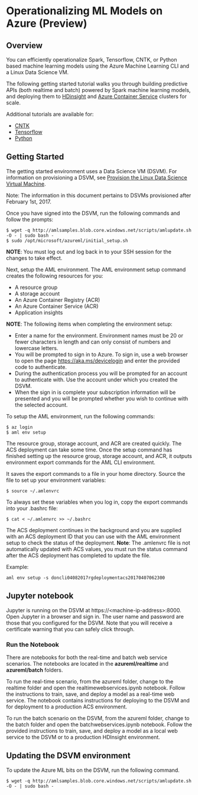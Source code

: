 # Operationalizing ML Models on Azure (Preview)

## Overview

You can efficiently operationalize Spark, Tensorflow, CNTK, or Python based machine learning models using the Azure Machine Learning CLI and a Linux Data Science VM.

The following getting started tutorial walks you through building predictive APIs (both realtime and batch) powered by Spark machine learning models, and deploying them to [HDinsight](https://azure.microsoft.com/en-us/services/hdinsight/) and [Azure Container Service](https://azure.microsoft.com/en-us/services/container-service/) clusters for scale.

Additional tutorials are available for:

* [CNTK](samples/cntk/tutorials/realtime)
* [Tensorflow](samples/tensorflow/tutorials/realtime)
* [Python](samples/python/tutorials/realtime) 

## Getting Started

The getting started environment uses a Data Science VM (DSVM). For information on provisioning a DSVM, see [Provision the Linux Data Science Virtual Machine](https://docs.microsoft.com/en-us/azure/machine-learning/machine-learning-data-science-linux-dsvm-intro).

Note: The information in this document pertains to DSVMs provisioned after February 1st, 2017.

Once you have signed into the DSVM, run the following commands and follow the prompts:

	$ wget -q http://amlsamples.blob.core.windows.net/scripts/amlupdate.sh -O - | sudo bash -
	$ sudo /opt/microsoft/azureml/initial_setup.sh

**NOTE**: You must log out and log back in to your SSH session for the changes to take effect.

Next, setup the AML environment. The AML environment setup command creates the following resources for you:

* A resource group
* A storage account
* An Azure Container Registry (ACR)
* An Azure Container Service (ACR)
* Application insights

**NOTE**: The following items when completing the environment setup:

* Enter a name for the environment. Environment names must be 20 or fewer characters in length and can only consist of numbers and lowercase letters.
* You will be prompted to sign in to Azure. To sign in, use a web browser to open the page https://aka.ms/devicelogin and enter the provided code to authenticate.
* During the authentication process you will be prompted for an account to authenticate with. Use the account under which you created the DSVM.
* When the sign in is complete your subscription information will be presented and you will be prompted whether you wish to continue with the selected account.

To setup the AML environment, run the following commands:

	$ az login
	$ aml env setup
	
The resource group, storage account, and ACR are created quickly. The ACS deployment can take some time. Once the setup command has finished setting up the resource group, storage account, and ACR, it outputs environment export commands for the AML CLI environment. 

It saves the export commands to a file in your home directory. Source the file to set up your environment variables: 

	$ source ~/.amlenvrc 
	
To always set these variables when you log in, copy the export commands into your .bashrc file:

	$ cat < ~/.amlenvrc >> ~/.bashrc
	
The ACS deployment continues in the background and you are supplied with an ACS deployment ID that you can use with the AML environment setup to check the status of the deployment. **Note**: The .amlenvrc file is not automatically updated with ACS values, you must run the status command after the ACS deployment has completed to update the file.

Example: 

	aml env setup -s doncli04082017rgdeploymentacs20170407062300

## Jupyter notebook

Jupyter is running on the DSVM at https://&lt;machine-ip-address&gt;:8000. Open Jupyter in a browser and sign in. The user name and password are those that you configured for the DSVM. Note that you will receive a certificate warning that you can safely click through. 

### Run the Notebook 

There are notebooks for both the real-time and batch web service scenarios. The notebooks are located in the **azureml/realtime** and **azureml/batch** folders. 

To run the real-time scenario, from the azureml folder, change to the realtime folder and open the  realtimewebservices.ipynb notebook. Follow the instructions to train, save, and deploy a model as a real-time web service.  The notebook contains instructions for deploying to the DSVM and for deployment to a production ACS environment.

To run the batch scenario on the DSVM, from the azureml folder, change to the batch folder and open the batchwebservices.ipynb notebook. Follow the provided instructions to train, save, and deploy a model as a local web service to the DSVM or to a production HDInsight environment. 

## Updating the DSVM environment

To update the Azure ML bits on the DSVM, run the following command.

	$ wget -q http://amlsamples.blob.core.windows.net/scripts/amlupdate.sh -O - | sudo bash -
